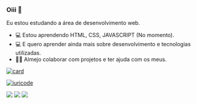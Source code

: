 
### Oiii 👋
Eu estou estudando a área de desenvolvimento web.
- 💻 Estou aprendendo HTML, CSS, JAVASCRIPT (No momento).
- 💻 E quero aprender ainda mais sobre desenvolvimento e tecnologias utilizadas.
- 🤜🤛 Almejo colaborar com projetos e ter ajuda com os meus. 

[![card](https://github-readme-stats.vercel.app/api?username=jonatas1565&theme=radical)](https://github.com/iuricode/)


[![iuricode](https://github-readme-stats.vercel.app/api/top-langs/?username=jonatas1565&hide=html&layout=compact=true&theme=radical)](https://github.com/iuricode/)

[<img src="https://img.shields.io/badge/twitter-%231DA1F2.svg?&style=for-the-badge&logo=twitter&logoColor=white" />](https://twitter.com/Jonatas1556)   [<img src="https://img.shields.io/badge/linkedin-%230077B5.svg?&style=for-the-badge&logo=linkedin&logoColor=white" />](https://www.linkedin.com/in/jonatas1565/) [<img src = "https://img.shields.io/badge/instagram-%23E4405F.svg?&style=for-the-badge&logo=instagram&logoColor=white">](https://www.instagram.com/Jonatas_1565/) 
